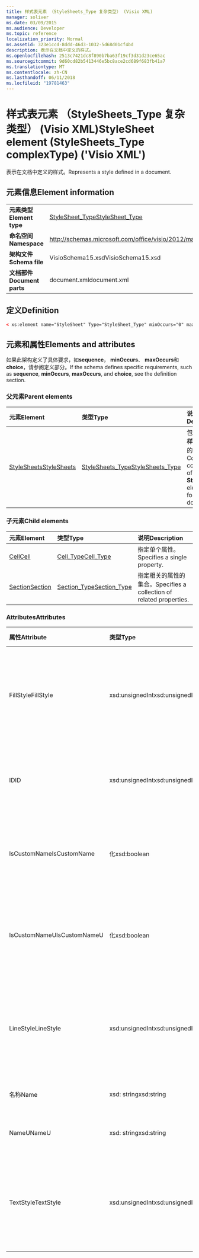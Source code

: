 ```yaml
---
title: 样式表元素 （StyleSheets_Type 复杂类型） (Visio XML)
manager: soliver
ms.date: 03/09/2015
ms.audience: Developer
ms.topic: reference
localization_priority: Normal
ms.assetid: 323e1ccd-8ddd-46d3-1032-5d68d01cf4bd
description: 表示在文档中定义的样式。
ms.openlocfilehash: 2513c7421dc8f890b7ba63f19cf3d31d23ce65ac
ms.sourcegitcommit: 9d60cd82b5413446e5bc8ace2cd689f683fb41a7
ms.translationtype: MT
ms.contentlocale: zh-CN
ms.lasthandoff: 06/11/2018
ms.locfileid: "19781463"
---
```

# <a name="stylesheet-element-stylesheetstype-complextype-visio-xml"></a><span data-ttu-id="00ade-103">样式表元素 （StyleSheets_Type 复杂类型） (Visio XML)</span><span class="sxs-lookup"><span data-stu-id="00ade-103">StyleSheet element (StyleSheets_Type complexType) ('Visio XML')</span></span>

<span data-ttu-id="00ade-104">表示在文档中定义的样式。</span><span class="sxs-lookup"><span data-stu-id="00ade-104">Represents a style defined in a document.</span></span>
  
## <a name="element-information"></a><span data-ttu-id="00ade-105">元素信息</span><span class="sxs-lookup"><span data-stu-id="00ade-105">Element information</span></span>

|||
|:-----|:-----|
|<span data-ttu-id="00ade-106">**元素类型**</span><span class="sxs-lookup"><span data-stu-id="00ade-106">**Element type**</span></span> <br/> |[<span data-ttu-id="00ade-107">StyleSheet_Type</span><span class="sxs-lookup"><span data-stu-id="00ade-107">StyleSheet_Type</span></span>](stylesheet_type-complextypevisio-xml.md) <br/> |
|<span data-ttu-id="00ade-108">**命名空间**</span><span class="sxs-lookup"><span data-stu-id="00ade-108">**Namespace**</span></span> <br/> |http://schemas.microsoft.com/office/visio/2012/main  <br/> |
|<span data-ttu-id="00ade-109">**架构文件**</span><span class="sxs-lookup"><span data-stu-id="00ade-109">**Schema file**</span></span> <br/> |<span data-ttu-id="00ade-110">VisioSchema15.xsd</span><span class="sxs-lookup"><span data-stu-id="00ade-110">VisioSchema15.xsd</span></span>  <br/> |
|<span data-ttu-id="00ade-111">**文档部件**</span><span class="sxs-lookup"><span data-stu-id="00ade-111">**Document parts**</span></span> <br/> |<span data-ttu-id="00ade-112">document.xml</span><span class="sxs-lookup"><span data-stu-id="00ade-112">document.xml</span></span>  <br/> |
   
## <a name="definition"></a><span data-ttu-id="00ade-113">定义</span><span class="sxs-lookup"><span data-stu-id="00ade-113">Definition</span></span>

```XML
< xs:element name="StyleSheet" Type="StyleSheet_Type" minOccurs="0" maxOccurs="unbounded" ></xs:element >
```

## <a name="elements-and-attributes"></a><span data-ttu-id="00ade-114">元素和属性</span><span class="sxs-lookup"><span data-stu-id="00ade-114">Elements and attributes</span></span>

<span data-ttu-id="00ade-115">如果此架构定义了具体要求，如**sequence**， **minOccurs**、 **maxOccurs**和**choice**，请参阅定义部分。</span><span class="sxs-lookup"><span data-stu-id="00ade-115">If the schema defines specific requirements, such as **sequence**, **minOccurs**, **maxOccurs**, and **choice**, see the definition section.</span></span> 
  
### <a name="parent-elements"></a><span data-ttu-id="00ade-116">父元素</span><span class="sxs-lookup"><span data-stu-id="00ade-116">Parent elements</span></span>

|<span data-ttu-id="00ade-117">**元素**</span><span class="sxs-lookup"><span data-stu-id="00ade-117">**Element**</span></span>|<span data-ttu-id="00ade-118">**类型**</span><span class="sxs-lookup"><span data-stu-id="00ade-118">**Type**</span></span>|<span data-ttu-id="00ade-119">**说明**</span><span class="sxs-lookup"><span data-stu-id="00ade-119">**Description**</span></span>|
|:-----|:-----|:-----|
|[<span data-ttu-id="00ade-120">StyleSheets</span><span class="sxs-lookup"><span data-stu-id="00ade-120">StyleSheets</span></span>](stylesheets-element-visiodocument_type-complextypevisio-xml.md) <br/> |[<span data-ttu-id="00ade-121">StyleSheets_Type</span><span class="sxs-lookup"><span data-stu-id="00ade-121">StyleSheets_Type</span></span>](stylesheets_type-complextypevisio-xml.md) <br/> |<span data-ttu-id="00ade-122">包含文档的**样式表**元素的集合。</span><span class="sxs-lookup"><span data-stu-id="00ade-122">Contains a collection of **StyleSheet** elements for the document.</span></span>  <br/> |
   
### <a name="child-elements"></a><span data-ttu-id="00ade-123">子元素</span><span class="sxs-lookup"><span data-stu-id="00ade-123">Child elements</span></span>

|<span data-ttu-id="00ade-124">**元素**</span><span class="sxs-lookup"><span data-stu-id="00ade-124">**Element**</span></span>|<span data-ttu-id="00ade-125">**类型**</span><span class="sxs-lookup"><span data-stu-id="00ade-125">**Type**</span></span>|<span data-ttu-id="00ade-126">**说明**</span><span class="sxs-lookup"><span data-stu-id="00ade-126">**Description**</span></span>|
|:-----|:-----|:-----|
|[<span data-ttu-id="00ade-127">Cell</span><span class="sxs-lookup"><span data-stu-id="00ade-127">Cell</span></span>](cell-elementvisio-xml.md) <br/> |[<span data-ttu-id="00ade-128">Cell_Type</span><span class="sxs-lookup"><span data-stu-id="00ade-128">Cell_Type</span></span>](cell_type-complextypevisio-xml.md) <br/> |<span data-ttu-id="00ade-129">指定单个属性。</span><span class="sxs-lookup"><span data-stu-id="00ade-129">Specifies a single property.</span></span>  <br/> |
|[<span data-ttu-id="00ade-130">Section</span><span class="sxs-lookup"><span data-stu-id="00ade-130">Section</span></span>](section-element-sheet_type-complextypevisio-xml.md) <br/> |[<span data-ttu-id="00ade-131">Section_Type</span><span class="sxs-lookup"><span data-stu-id="00ade-131">Section_Type</span></span>](section_type-complextypevisio-xml.md) <br/> |<span data-ttu-id="00ade-132">指定相关的属性的集合。</span><span class="sxs-lookup"><span data-stu-id="00ade-132">Specifies a collection of related properties.</span></span>  <br/> |
   
### <a name="attributes"></a><span data-ttu-id="00ade-133">Attributes</span><span class="sxs-lookup"><span data-stu-id="00ade-133">Attributes</span></span>

|<span data-ttu-id="00ade-134">**属性**</span><span class="sxs-lookup"><span data-stu-id="00ade-134">**Attribute**</span></span>|<span data-ttu-id="00ade-135">**类型**</span><span class="sxs-lookup"><span data-stu-id="00ade-135">**Type**</span></span>|<span data-ttu-id="00ade-136">**必需**</span><span class="sxs-lookup"><span data-stu-id="00ade-136">**Required**</span></span>|<span data-ttu-id="00ade-137">**说明**</span><span class="sxs-lookup"><span data-stu-id="00ade-137">**Description**</span></span>|<span data-ttu-id="00ade-138">**可能的值**</span><span class="sxs-lookup"><span data-stu-id="00ade-138">**Possible values**</span></span>|
|:-----|:-----|:-----|:-----|:-----|
|<span data-ttu-id="00ade-139">FillStyle</span><span class="sxs-lookup"><span data-stu-id="00ade-139">FillStyle</span></span>  <br/> |<span data-ttu-id="00ade-140">xsd:unsignedInt</span><span class="sxs-lookup"><span data-stu-id="00ade-140">xsd:unsignedInt</span></span>  <br/> |<span data-ttu-id="00ade-141">可选</span><span class="sxs-lookup"><span data-stu-id="00ade-141">optional</span></span>  <br/> |<span data-ttu-id="00ade-142">从中此样式继承填充格式样式表元素的 ID。</span><span class="sxs-lookup"><span data-stu-id="00ade-142">The ID of the StyleSheet element from which this style inherits fill formatting.</span></span>  <br/> |<span data-ttu-id="00ade-143">Xsd:unsignedInt 类型的值。</span><span class="sxs-lookup"><span data-stu-id="00ade-143">Values of the xsd:unsignedInt type.</span></span>  <br/> |
|<span data-ttu-id="00ade-144">ID</span><span class="sxs-lookup"><span data-stu-id="00ade-144">ID</span></span>  <br/> |<span data-ttu-id="00ade-145">xsd:unsignedInt</span><span class="sxs-lookup"><span data-stu-id="00ade-145">xsd:unsignedInt</span></span>  <br/> |<span data-ttu-id="00ade-146">必需</span><span class="sxs-lookup"><span data-stu-id="00ade-146">required</span></span>  <br/> |<span data-ttu-id="00ade-147">其父元素中的元素的唯一 ID。</span><span class="sxs-lookup"><span data-stu-id="00ade-147">The unique ID of the element within its parent element.</span></span>  <br/> |<span data-ttu-id="00ade-148">Xsd:unsignedInt 类型的值。</span><span class="sxs-lookup"><span data-stu-id="00ade-148">Values of the xsd:unsignedInt type.</span></span>  <br/> |
|<span data-ttu-id="00ade-149">IsCustomName</span><span class="sxs-lookup"><span data-stu-id="00ade-149">IsCustomName</span></span>  <br/> |<span data-ttu-id="00ade-150">化</span><span class="sxs-lookup"><span data-stu-id="00ade-150">xsd:boolean</span></span>  <br/> |<span data-ttu-id="00ade-151">可选</span><span class="sxs-lookup"><span data-stu-id="00ade-151">optional</span></span>  <br/> |<span data-ttu-id="00ade-152">指示是否由用户自定义名称。</span><span class="sxs-lookup"><span data-stu-id="00ade-152">Indicates whether the name has been customized by the user.</span></span>  <br/> |<span data-ttu-id="00ade-153">化类型的值。</span><span class="sxs-lookup"><span data-stu-id="00ade-153">Values of the xsd:boolean type.</span></span>  <br/> |
|<span data-ttu-id="00ade-154">IsCustomNameU</span><span class="sxs-lookup"><span data-stu-id="00ade-154">IsCustomNameU</span></span>  <br/> |<span data-ttu-id="00ade-155">化</span><span class="sxs-lookup"><span data-stu-id="00ade-155">xsd:boolean</span></span>  <br/> |<span data-ttu-id="00ade-156">可选</span><span class="sxs-lookup"><span data-stu-id="00ade-156">optional</span></span>  <br/> |<span data-ttu-id="00ade-157">指示是否由用户自定义的通用名称。</span><span class="sxs-lookup"><span data-stu-id="00ade-157">Indicates whether the universal name has been customized by the user.</span></span>  <br/> |<span data-ttu-id="00ade-158">化类型的值。</span><span class="sxs-lookup"><span data-stu-id="00ade-158">Values of the xsd:boolean type.</span></span>  <br/> |
|<span data-ttu-id="00ade-159">LineStyle</span><span class="sxs-lookup"><span data-stu-id="00ade-159">LineStyle</span></span>  <br/> |<span data-ttu-id="00ade-160">xsd:unsignedInt</span><span class="sxs-lookup"><span data-stu-id="00ade-160">xsd:unsignedInt</span></span>  <br/> |<span data-ttu-id="00ade-161">可选</span><span class="sxs-lookup"><span data-stu-id="00ade-161">optional</span></span>  <br/> |<span data-ttu-id="00ade-162">从中此样式继承线条格式样式表元素的 ID。</span><span class="sxs-lookup"><span data-stu-id="00ade-162">The ID of the StyleSheet element from which this style inherits line formatting.</span></span>  <br/> |<span data-ttu-id="00ade-163">Xsd:unsignedInt 类型的值。</span><span class="sxs-lookup"><span data-stu-id="00ade-163">Values of the xsd:unsignedInt type.</span></span>  <br/> |
|<span data-ttu-id="00ade-164">名称</span><span class="sxs-lookup"><span data-stu-id="00ade-164">Name</span></span>  <br/> |<span data-ttu-id="00ade-165">xsd: string</span><span class="sxs-lookup"><span data-stu-id="00ade-165">xsd:string</span></span>  <br/> |<span data-ttu-id="00ade-166">可选</span><span class="sxs-lookup"><span data-stu-id="00ade-166">optional</span></span>  <br/> |<span data-ttu-id="00ade-167">元素的名称。</span><span class="sxs-lookup"><span data-stu-id="00ade-167">The name of the element.</span></span>  <br/> |<span data-ttu-id="00ade-168">Xsd: string 类型的值。</span><span class="sxs-lookup"><span data-stu-id="00ade-168">Values of the xsd:string type.</span></span>  <br/> |
|<span data-ttu-id="00ade-169">NameU</span><span class="sxs-lookup"><span data-stu-id="00ade-169">NameU</span></span>  <br/> |<span data-ttu-id="00ade-170">xsd: string</span><span class="sxs-lookup"><span data-stu-id="00ade-170">xsd:string</span></span>  <br/> |<span data-ttu-id="00ade-171">可选</span><span class="sxs-lookup"><span data-stu-id="00ade-171">optional</span></span>  <br/> |<span data-ttu-id="00ade-172">元素的通用名称。</span><span class="sxs-lookup"><span data-stu-id="00ade-172">The universal name of the element.</span></span>  <br/> |<span data-ttu-id="00ade-173">Xsd: string 类型的值。</span><span class="sxs-lookup"><span data-stu-id="00ade-173">Values of the xsd:string type.</span></span>  <br/> |
|<span data-ttu-id="00ade-174">TextStyle</span><span class="sxs-lookup"><span data-stu-id="00ade-174">TextStyle</span></span>  <br/> |<span data-ttu-id="00ade-175">xsd:unsignedInt</span><span class="sxs-lookup"><span data-stu-id="00ade-175">xsd:unsignedInt</span></span>  <br/> |<span data-ttu-id="00ade-176">可选</span><span class="sxs-lookup"><span data-stu-id="00ade-176">optional</span></span>  <br/> |<span data-ttu-id="00ade-177">从中此样式继承文本格式样式表元素的 ID。</span><span class="sxs-lookup"><span data-stu-id="00ade-177">The ID of the StyleSheet element from which this style inherits text formatting.</span></span>  <br/> |<span data-ttu-id="00ade-178">Xsd:unsignedInt 类型的值。</span><span class="sxs-lookup"><span data-stu-id="00ade-178">Values of the xsd:unsignedInt type.</span></span>  <br/> |
   

